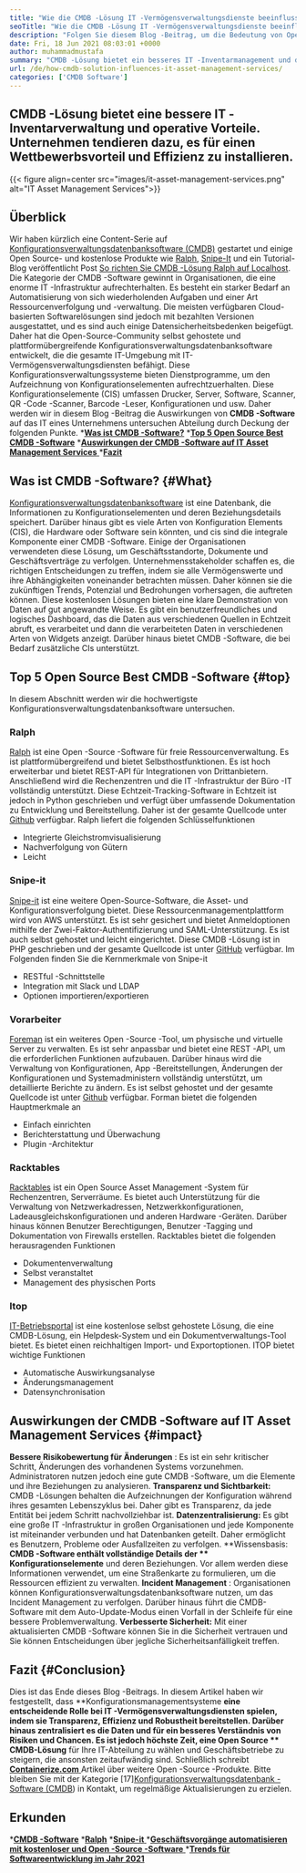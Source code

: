 ```yaml
---
title: "Wie die CMDB -Lösung IT -Vermögensverwaltungsdienste beeinflusst" 
seoTitle: "Wie die CMDB -Lösung IT -Vermögensverwaltungsdienste beeinflusst" 
description: "Folgen Sie diesem Blog -Beitrag, um die Bedeutung von Open Source IT Asset Management Services und kostenlose CMDB -Software bei der Verwaltung zahlreicher Konfigurationselemente zu erfahren." 
date: Fri, 18 Jun 2021 08:03:01 +0000
author: muhammadmustafa
summary: "CMDB -Lösung bietet ein besseres IT -Inventarmanagement und die betrieblichen Vorteile. Unternehmen tendieren dazu, es für einen Wettbewerbsvorteil und Effizienz zu installieren." 
url: /de/how-cmdb-solution-influences-it-asset-management-services/
categories: ['CMDB Software']
---
```


## CMDB -Lösung bietet eine bessere IT -Inventarverwaltung und operative Vorteile. Unternehmen tendieren dazu, es für einen Wettbewerbsvorteil und Effizienz zu installieren.

{{< figure align=center src="images/it-asset-management-services.png" alt="IT Asset Management Services">}}


## **Überblick**
Wir haben kürzlich eine Content-Serie auf [Konfigurationsverwaltungsdatenbanksoftware (CMDB)][1] gestartet und einige Open Source- und kostenlose Produkte wie [Ralph][2], [Snipe-It][3] und ein Tutorial-Blog veröffentlicht Post [So richten Sie CMDB -Lösung Ralph auf Localhost][4]. Die Kategorie der CMDB -Software gewinnt in Organisationen, die eine enorme IT -Infrastruktur aufrechterhalten. Es besteht ein starker Bedarf an Automatisierung von sich wiederholenden Aufgaben und einer Art Ressourcenverfolgung und -verwaltung. Die meisten verfügbaren Cloud-basierten Softwarelösungen sind jedoch mit bezahlten Versionen ausgestattet, und es sind auch einige Datensicherheitsbedenken beigefügt. Daher hat die Open-Source-Community selbst gehostete und plattformübergreifende Konfigurationsverwaltungsdatenbanksoftware entwickelt, die die gesamte IT-Umgebung mit IT-Vermögensverwaltungsdiensten befähigt.
Diese Konfigurationsverwaltungssysteme bieten Dienstprogramme, um den Aufzeichnung von Konfigurationselementen aufrechtzuerhalten. Diese Konfigurationselemente (CIS) umfassen Drucker, Server, Software, Scanner, QR -Code -Scanner, Barcode -Leser, Konfigurationen und usw. Daher werden wir in diesem Blog -Beitrag die Auswirkungen von **CMDB -Software**  auf das IT eines Unternehmens untersuchen Abteilung durch Deckung der folgenden Punkte.
  ***[Was ist CMDB -Software?][5]** 
  ***[Top 5 Open Source Best CMDB -Software][6]** 
  *[**Auswirkungen der CMDB -Software auf IT Asset Management Services** ][7]
  ***[Fazit][8]** 

## **Was ist CMDB -Software?**    {#What}
[Konfigurationsverwaltungsdatenbanksoftware][1] ist eine Datenbank, die Informationen zu Konfigurationselementen und deren Beziehungsdetails speichert. Darüber hinaus gibt es viele Arten von Konfiguration Elements (CIS), die Hardware oder Software sein könnten, und cis sind die integrale Komponente einer CMDB -Software. Einige der Organisationen verwendeten diese Lösung, um Geschäftsstandorte, Dokumente und Geschäftsverträge zu verfolgen. Unternehmensstakeholder schaffen es, die richtigen Entscheidungen zu treffen, indem sie alle Vermögenswerte und ihre Abhängigkeiten voneinander betrachten müssen. Daher können sie die zukünftigen Trends, Potenzial und Bedrohungen vorhersagen, die auftreten können. Diese kostenlosen Lösungen bieten eine klare Demonstration von Daten auf gut angewandte Weise. Es gibt ein benutzerfreundliches und logisches Dashboard, das die Daten aus verschiedenen Quellen in Echtzeit abruft, es verarbeitet und dann die verarbeiteten Daten in verschiedenen Arten von Widgets anzeigt. Darüber hinaus bietet CMDB -Software, die bei Bedarf zusätzliche CIs unterstützt.

## **Top 5 Open Source Best CMDB -Software**    {#top}
In diesem Abschnitt werden wir die hochwertigste Konfigurationsverwaltungsdatenbanksoftware untersuchen.

### Ralph
[Ralph][2] ist eine Open -Source -Software für freie Ressourcenverwaltung. Es ist plattformübergreifend und bietet Selbsthostfunktionen. Es ist hoch erweiterbar und bietet REST-API für Integrationen von Drittanbietern. Anschließend wird die Rechenzentren und die IT -Infrastruktur der Büro -IT vollständig unterstützt. Diese Echtzeit-Tracking-Software in Echtzeit ist jedoch in Python geschrieben und verfügt über umfassende Dokumentation zu Entwicklung und Bereitstellung. Daher ist der gesamte Quellcode unter [Github][9] verfügbar.
Ralph liefert die folgenden Schlüsselfunktionen
  * Integrierte Gleichstromvisualisierung
  * Nachverfolgung von Gütern
  * Leicht

### Snipe-it
[Snipe-it][3] ist eine weitere Open-Source-Software, die Asset- und Konfigurationsverfolgung bietet. Diese Ressourcenmanagementplattform wird von AWS unterstützt. Es ist sehr gesichert und bietet Anmeldoptionen mithilfe der Zwei-Faktor-Authentifizierung und SAML-Unterstützung. Es ist auch selbst gehostet und leicht eingerichtet. Diese CMDB -Lösung ist in PHP geschrieben und der gesamte Quellcode ist unter [GitHub][10] verfügbar.
Im Folgenden finden Sie die Kernmerkmale von Snipe-it
  * RESTful -Schnittstelle
  * Integration mit Slack und LDAP
  * Optionen importieren/exportieren

### Vorarbeiter
[Foreman][11] ist ein weiteres Open -Source -Tool, um physische und virtuelle Server zu verwalten. Es ist sehr anpassbar und bietet eine REST -API, um die erforderlichen Funktionen aufzubauen. Darüber hinaus wird die Verwaltung von Konfigurationen, App -Bereitstellungen, Änderungen der Konfigurationen und Systemadministern vollständig unterstützt, um detaillierte Berichte zu ändern. Es ist selbst gehostet und der gesamte Quellcode ist unter [Github][12] verfügbar.
Forman bietet die folgenden Hauptmerkmale an
  * Einfach einrichten
  * Berichterstattung und Überwachung
  * Plugin -Architektur

### Racktables
[Racktables][13] ist ein Open Source Asset Management -System für Rechenzentren, Serverräume. Es bietet auch Unterstützung für die Verwaltung von Netzwerkadressen, Netzwerkkonfigurationen, Ladeausgleichskonfigurationen und anderen Hardware -Geräten. Darüber hinaus können Benutzer Berechtigungen, Benutzer -Tagging und Dokumentation von Firewalls erstellen.
Racktables bietet die folgenden herausragenden Funktionen
  * Dokumentenverwaltung
  * Selbst veranstaltet
  * Management des physischen Ports

### Itop
[IT-Betriebsportal][14] ist eine kostenlose selbst gehostete Lösung, die eine CMDB-Lösung, ein Helpdesk-System und ein Dokumentverwaltungs-Tool bietet. Es bietet einen reichhaltigen Import- und Exportoptionen.
ITOP bietet wichtige Funktionen
  * Automatische Auswirkungsanalyse
  * Änderungsmanagement
  * Datensynchronisation

## Auswirkungen der CMDB -Software auf [][15] IT Asset Management Services   {#impact}
**Bessere Risikobewertung für Änderungen** : Es ist ein sehr kritischer Schritt, Änderungen des vorhandenen Systems vorzunehmen. Administratoren nutzen jedoch eine gute CMDB -Software, um die Elemente und ihre Beziehungen zu analysieren.
**Transparenz und Sichtbarkeit:**  CMDB -Lösungen behalten die Aufzeichnungen der Konfiguration während ihres gesamten Lebenszyklus bei. Daher gibt es Transparenz, da jede Entität bei jedem Schritt nachvollziehbar ist.
**Datenzentralisierung:**  Es gibt eine große IT -Infrastruktur in großen Organisationen und jede Komponente ist miteinander verbunden und hat Datenbanken geteilt. Daher ermöglicht es Benutzern, Probleme oder Ausfallzeiten zu verfolgen.
**Wissensbasis:  **CMDB -Software enthält vollständige Details der **  Konfigurationselemente**  und deren Beziehungen. Vor allem werden diese Informationen verwendet, um eine Straßenkarte zu formulieren, um die Ressourcen effizient zu verwalten.
**Incident Management** : Organisationen können Konfigurationsverwaltungsdatenbanksoftware nutzen, um das Incident Management zu verfolgen. Darüber hinaus führt die CMDB-Software mit dem Auto-Update-Modus einen Vorfall in der Schleife für eine bessere Problemverwaltung.
**Verbesserte Sicherheit:**  Mit einer aktualisierten CMDB -Software können Sie in die Sicherheit vertrauen und Sie können Entscheidungen über jegliche Sicherheitsanfälligkeit treffen.

## **Fazit**    {#Conclusion}
Dies ist das Ende dieses Blog -Beitrags. In diesem Artikel haben wir festgestellt, dass **Konfigurationsmanagementsysteme  **eine entscheidende Rolle bei IT -Vermögensverwaltungsdiensten spielen, indem sie Transparenz, Effizienz und Robustheit bereitstellen. Darüber hinaus zentralisiert es die Daten und für ein besseres Verständnis von Risiken und Chancen. Es ist jedoch höchste Zeit, eine Open Source **  CMDB-Lösung**  für Ihre IT-Abteilung zu wählen und Geschäftsbetriebe zu steigern, die ansonsten zeitaufwändig sind.
Schließlich schreibt [**Containerize.com** ][16] Artikel über weitere Open -Source -Produkte. Bitte bleiben Sie mit der Kategorie [17][Konfigurationsverwaltungsdatenbank -Software (CMDB][1]) in Kontakt, um regelmäßige Aktualisierungen zu erzielen.

## Erkunden
  ***[CMDB -Software][1]** 
  ***[Ralph][2]** 
  *[**Snipe-it** ][3]
  *[**Geschäftsvorgänge automatisieren mit kostenloser und Open -Source -Software** ][18]
  ***[Trends für Softwareentwicklung im Jahr 2021][19]** 

  
[1]: https://products.containerize.com/cmdb-software/
[2]: https://products.containerize.com/cmdb-software/ralph/
[3]: https://products.containerize.com/cmdb-software/snipe-it/
[4]: https://blog.containerize.com/cmdb-software/how-to-set-up-cmdb-solution-ralph-on-localhost/
[5]: #what
[6]: #top
[7]: #impact
[8]: #Conclusion
[9]: https://github.com/allegro/ralph
[10]: https://github.com/snipe/snipe-it
[11]: https://theforeman.org/
[12]: https://github.com/theforeman/foreman
[13]: https://www.racktables.org/
[14]: https://www.combodo.com/itop
[15]: https://blog.containerize.com/wp-admin/post.php?post=5864&action=edit#app
[16]: https://www.containerize.com/
[17]: https://products.containerize.com/single-sign-on/
[18]: https://blog.containerize.com/blogging/automate-business-operations-using-open-source-software/
[19]: https://blog.containerize.com/blockchain-platforms/software-development-trends-to-look-out-for-in-2021/
